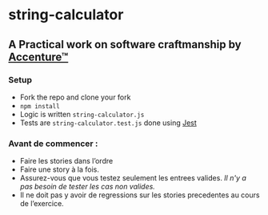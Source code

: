 # string-calculator

## A Practical work on software craftmanship by [Accenture™](https://www.accenture.com/fr-fr/new-applied-now)

### Setup
- Fork the repo and clone your fork
- `npm install`
- Logic is written `string-calculator.js`
- Tests are `string-calculator.test.js` done using [Jest](https://facebook.github.io/jest/docs/en/expect.html)

### Avant de commencer :
- Faire les stories dans l’ordre
- Faire une story à la fois.
- Assurez-vous que vous testez seulement les entrees valides. *Il n'y a pas besoin de tester les cas non valides.*
- Il ne doit pas y avoir de regressions sur les stories precedentes au cours de l’exercice.
